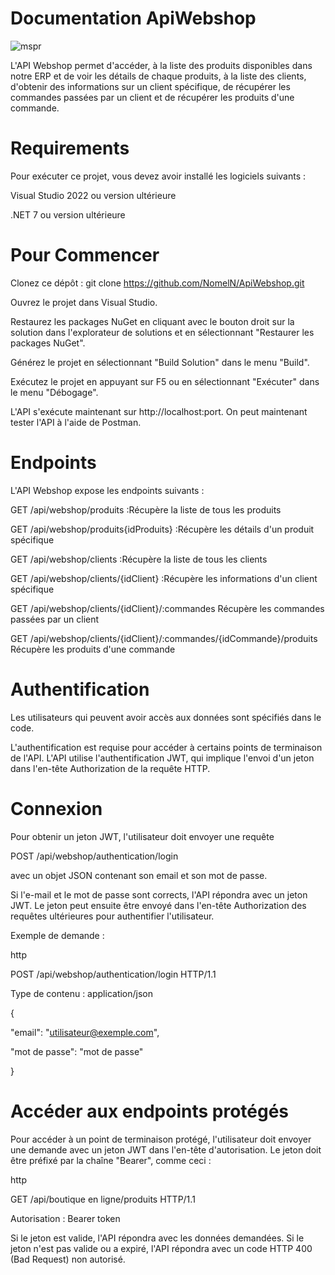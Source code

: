 # Documentation ApiWebshop

![mspr](https://user-images.githubusercontent.com/61651276/225070332-ea05cf7a-2f32-4899-a0d0-032502728375.PNG)

L'API Webshop permet d'accéder, à la liste des produits disponibles dans notre ERP et de voir les détails de chaque produits, à la liste des clients, d'obtenir des informations sur un client spécifique, de récupérer les commandes passées par un client et de récupérer les produits d'une commande.

# Requirements
Pour exécuter ce projet, vous devez avoir installé les logiciels suivants :

Visual Studio 2022 ou version ultérieure

.NET 7 ou version ultérieure

# Pour Commencer
Clonez ce dépôt : git clone https://github.com/NomelN/ApiWebshop.git

Ouvrez le projet dans Visual Studio.

Restaurez les packages NuGet en cliquant avec le bouton droit sur la solution dans l'explorateur de solutions et en sélectionnant "Restaurer les packages NuGet".

Générez le projet en sélectionnant "Build Solution" dans le menu "Build".

Exécutez le projet en appuyant sur F5 ou en sélectionnant "Exécuter" dans le menu "Débogage".

L'API s'exécute maintenant sur http://localhost:port. On peut maintenant tester l'API à l'aide de Postman.

# Endpoints
L'API Webshop expose les endpoints suivants :

GET /api/webshop/produits :Récupère la liste de tous les produits

GET /api/webshop/produits{idProduits} :Récupère les détails d'un produit spécifique

GET /api/webshop/clients	:Récupère la liste de tous les clients

GET /api/webshop/clients/{idClient}	:Récupère les informations d'un client spécifique

GET /api/webshop/clients/{idClient}/:commandes	Récupère les commandes passées par un client

GET /api/webshop/clients/{idClient}/:commandes/{idCommande}/produits	Récupère les produits d'une commande

# Authentification
Les utilisateurs qui peuvent avoir accès aux données sont spécifiés dans le code.

L'authentification est requise pour accéder à certains points de terminaison de l'API. L'API utilise l'authentification JWT, qui implique l'envoi d'un jeton dans l'en-tête Authorization de la requête HTTP.

  # Connexion
Pour obtenir un jeton JWT, l'utilisateur doit envoyer une requête 

POST /api/webshop/authentication/login 

avec un objet JSON contenant son email et son mot de passe.

Si l'e-mail et le mot de passe sont corrects, l'API répondra avec un jeton JWT. Le jeton peut ensuite être envoyé dans l'en-tête Authorization des requêtes ultérieures pour authentifier l'utilisateur.

Exemple de demande :

http

POST /api/webshop/authentication/login HTTP/1.1

Type de contenu : application/json

{

   "email": "utilisateur@exemple.com",
      
   "mot de passe": "mot de passe"
   
}

  # Accéder aux endpoints protégés
Pour accéder à un point de terminaison protégé, l'utilisateur doit envoyer une demande avec un jeton JWT dans l'en-tête d'autorisation. Le jeton doit être préfixé par la chaîne "Bearer", comme ceci :

http

GET /api/boutique en ligne/produits HTTP/1.1

Autorisation : Bearer token

Si le jeton est valide, l'API répondra avec les données demandées. Si le jeton n'est pas valide ou a expiré, l'API répondra avec un code HTTP 400 (Bad Request) non autorisé.

